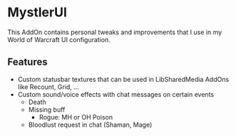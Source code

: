 MystlerUI
=========

This AddOn contains personal tweaks and improvements that I use in my World of Warcraft UI configuration.

Features
--------

* Custom statusbar textures that can be used in LibSharedMedia AddOns like Recount, Grid, ...
* Custom sound/voice effects with chat messages on certain events
  * Death
  * Missing buff
    * Rogue: MH or OH Poison
  * Bloodlust request in chat (Shaman, Mage)
